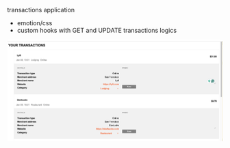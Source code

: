 transactions application

- emotion/css
- custom hooks with GET and UPDATE transactions logics

![alt text](image.png)
